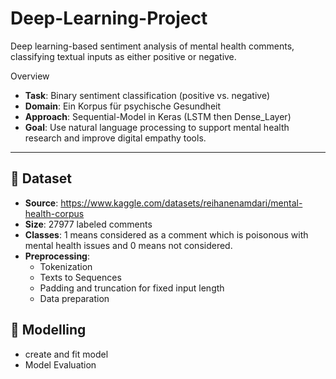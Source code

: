 # Deep-Learning-Project
Deep learning-based sentiment analysis of mental health comments, classifying textual inputs as either positive or negative.

Overview

- **Task**: Binary sentiment classification (positive vs. negative)
- **Domain**: Ein Korpus für psychische Gesundheit
- **Approach**:  Sequential-Model in Keras (LSTM then Dense_Layer)
- **Goal**: Use natural language processing to support mental health research and improve digital empathy tools.

---

## 📁 Dataset

- **Source**: https://www.kaggle.com/datasets/reihanenamdari/mental-health-corpus
- **Size**: 27977 labeled comments
- **Classes**:
  1 means considered as a comment which is poisonous with mental health issues
  and 0 means not considered.
- **Preprocessing**:
  - Tokenization
  - Texts to Sequences
  - Padding and truncation for fixed input length
  - Data preparation
 
## 📁 Modelling
  - create and fit model
  - Model Evaluation
